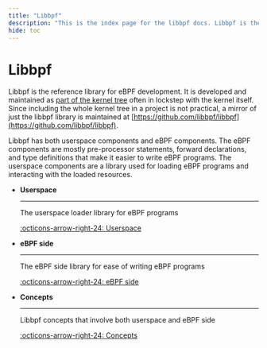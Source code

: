 ```yaml
---
title: "Libbpf"
description: "This is the index page for the libbpf docs. Libbpf is the reference library for eBPF development. It is developed and maintained as part of the kernel tree often in lockstep with the kernel itself. From this page you can explore the different parts of libbpf."
hide: toc
---
```

# Libbpf

Libbpf is the reference library for eBPF development. It is developed and maintained as [part of the kernel tree](https://github.com/torvalds/linux/tree/master/tools/lib/bpf) often in lockstep with the kernel itself. Since including the whole kernel tree in a project is not practical, a mirror of just the libbpf library is maintained at [https://github.com/libbpf/libbpf](https://github.com/libbpf/libbpf).

Libbpf has both userspace components and eBPF components. The eBPF components are mostly pre-processor statements, forward declarations, and type definitions that make it easier to write eBPF programs. The userspace components are a library used for loading eBPF programs and interacting with the loaded resources.

<div class="grid cards" markdown>

-   __Userspace__

    ---

    The userspace loader library for eBPF programs

    [:octicons-arrow-right-24: Userspace](./userspace/index.md)

-   __eBPF side__

    ---

    The eBPF side library for ease of writing eBPF programs

    [:octicons-arrow-right-24: eBPF side](./ebpf/index.md)

-  __Concepts__

    ---

    Libbpf concepts that involve both userspace and eBPF side

    [:octicons-arrow-right-24: Concepts](./concepts/index.md)

</div>
